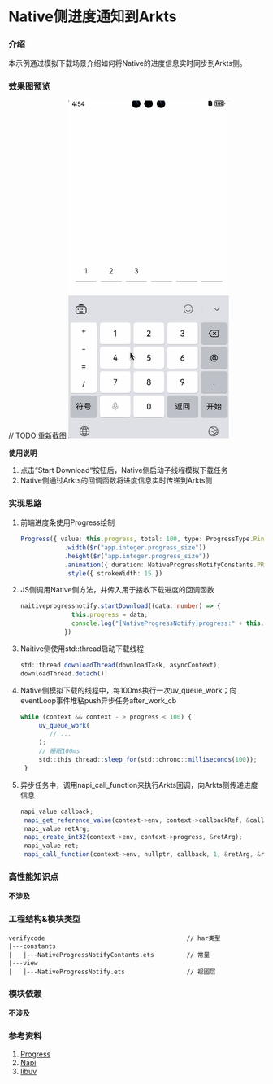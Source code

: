 # Native侧进度通知到Arkts

### 介绍

本示例通过模拟下载场景介绍如何将Native的进度信息实时同步到Arkts侧。

### 效果图预览

// TODO 重新截图
![](../../product/entry/src/main/resources/base/media/VerifyCode.gif)

**使用说明**

1. 点击“Start Download“按钮后，Native侧启动子线程模拟下载任务
2. Native侧通过Arkts的回调函数将进度信息实时传递到Arkts侧

### 实现思路

1. 前端进度条使用Progress绘制
    ```typescript
    Progress({ value: this.progress, total: 100, type: ProgressType.Ring })
                .width($r("app.integer.progress_size"))
                .height($r("app.integer.progress_size"))
                .animation({ duration: NativeProgressNotifyConstants.PROGRESS_ANIMATION_DURATION, curve: Curve.Ease })
                .style({ strokeWidth: 15 })
    ```
1. JS侧调用Native侧方法，并传入用于接收下载进度的回调函数
   ```typescript
   naitiveprogressnotify.startDownload((data: number) => {
                 this.progress = data;
                 console.log("[NativeProgressNotify]progress:" + this.progress);
               })
   ```
1. Naitive侧使用std::thread启动下载线程
   ```typescript
   std::thread downloadThread(downloadTask, asyncContext);
   downloadThread.detach();
   ```
1. Native侧模拟下载的线程中，每100ms执行一次uv_queue_work；向eventLoop事件堆粘push异步任务after_work_cb
   ```typescript
   while (context && context - > progress < 100) {
        uv_queue_work(
           // ...
        );
        // 睡眠100ms
        std::this_thread::sleep_for(std::chrono::milliseconds(100));
    }
   ```
1. 异步任务中，调用napi_call_function来执行Arkts回调，向Arkts侧传递进度信息
   ```typescript
   napi_value callback;
    napi_get_reference_value(context->env, context->callbackRef, &callback);
    napi_value retArg;
    napi_create_int32(context->env, context->progress, &retArg);
    napi_value ret;
    napi_call_function(context->env, nullptr, callback, 1, &retArg, &ret);
   ```

### 高性能知识点

**不涉及**

### 工程结构&模块类型

   ```
   verifycode                                       // har类型
   |---constants
   |   |---NativeProgressNotifyContants.ets         // 常量
   |---view
   |   |---NativeProgressNotify.ets                 // 视图层
   ```

### 模块依赖

**不涉及**

### 参考资料

1. [Progress](https://developer.huawei.com/consumer/cn/doc/harmonyos-references/ts-basic-components-progress-0000001820880889)
2. [Napi](https://developer.huawei.com/consumer/cn/doc/harmonyos-guides/napi-introduction-0000001821000409)
3. [libuv](https://libuv-docs-chinese.readthedocs.io/zh/latest/api.html)